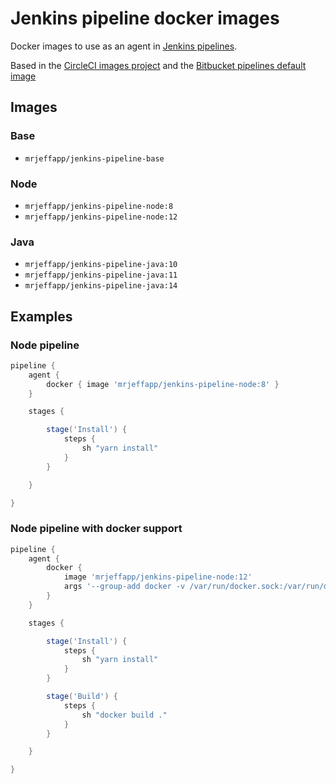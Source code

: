 # Jenkins pipeline docker images

Docker images to use as an agent in [Jenkins pipelines](https://www.jenkins.io/doc/book/pipeline/docker/).

Based in the [CircleCI images project](https://github.com/circleci/circleci-images) and the [Bitbucket pipelines default image](https://hub.docker.com/r/atlassian/default-image/)

## Images

### Base
- `mrjeffapp/jenkins-pipeline-base`

### Node
- `mrjeffapp/jenkins-pipeline-node:8`
- `mrjeffapp/jenkins-pipeline-node:12`

### Java
- `mrjeffapp/jenkins-pipeline-java:10`
- `mrjeffapp/jenkins-pipeline-java:11`
- `mrjeffapp/jenkins-pipeline-java:14`
 
## Examples
### Node pipeline
```groovy
pipeline {
    agent {
        docker { image 'mrjeffapp/jenkins-pipeline-node:8' }
    }

    stages {

        stage('Install') {
            steps {
                sh "yarn install"
            }
        }

    }

}
```

### Node pipeline with docker support
```groovy
pipeline {
    agent {
        docker {
            image 'mrjeffapp/jenkins-pipeline-node:12'
            args '--group-add docker -v /var/run/docker.sock:/var/run/docker.sock'
        }
    }

    stages {

        stage('Install') {
            steps {
                sh "yarn install"
            }
        }

        stage('Build') {
            steps {
                sh "docker build ."
            }
        }

    }

}
```
